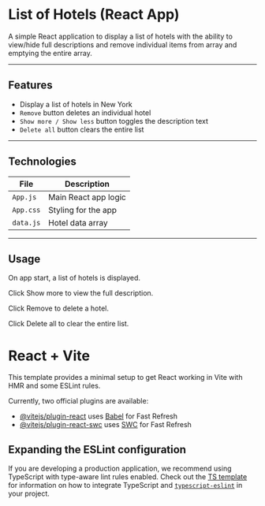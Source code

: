# List of Hotels (React App)

A simple React application to display a list of hotels with the ability to view/hide full descriptions and remove individual items from array and emptying the entire array.

---

## Features

* Display a list of hotels in New York  
* `Remove` button deletes an individual hotel  
* `Show more / Show less` button toggles the description text  
* `Delete all` button clears the entire list  

---

## Technologies

| File           | Description                                             |
|----------------|---------------------------------------------------------|
| `App.js`       | Main React app logic                                     |
| `App.css`      | Styling for the app                                      |
| `data.js`      | Hotel data array                                         |

---

## Usage
On app start, a list of hotels is displayed.

Click Show more to view the full description.

Click Remove to delete a hotel.

Click Delete all to clear the entire list.



# React + Vite

This template provides a minimal setup to get React working in Vite with HMR and some ESLint rules.

Currently, two official plugins are available:

- [@vitejs/plugin-react](https://github.com/vitejs/vite-plugin-react/blob/main/packages/plugin-react) uses [Babel](https://babeljs.io/) for Fast Refresh
- [@vitejs/plugin-react-swc](https://github.com/vitejs/vite-plugin-react/blob/main/packages/plugin-react-swc) uses [SWC](https://swc.rs/) for Fast Refresh

## Expanding the ESLint configuration

If you are developing a production application, we recommend using TypeScript with type-aware lint rules enabled. Check out the [TS template](https://github.com/vitejs/vite/tree/main/packages/create-vite/template-react-ts) for information on how to integrate TypeScript and [`typescript-eslint`](https://typescript-eslint.io) in your project.
